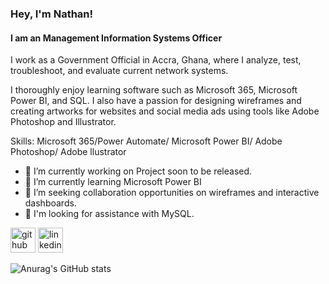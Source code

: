 ### Hey, I'm Nathan!

#### I am an Management Information Systems Officer 

I work as a Government Official in Accra, Ghana, where I analyze, test, troubleshoot, and evaluate current network systems.

I thoroughly enjoy learning software such as Microsoft 365, Microsoft Power BI, and SQL. I also have a passion for designing wireframes and creating artworks for websites and social media ads using tools like Adobe Photoshop and Illustrator. 

Skills: Microsoft 365/Power Automate/ Microsoft Power BI/ Adobe Photoshop/ Adobe llustrator

- 🔭 I’m currently working on Project soon to be released. 
- 🌱 I’m currently learning Microsoft Power BI  
- 👯 I’m seeking collaboration opportunities on wireframes and interactive dashboards.
- 🤔 I'm looking for assistance with MySQL.


[<img src='https://cdn.jsdelivr.net/npm/simple-icons@3.0.1/icons/github.svg' alt='github' height='40'>](https://github.com/NATHANDA39)  [<img src='https://cdn.jsdelivr.net/npm/simple-icons@3.0.1/icons/linkedin.svg' alt='linkedin' height='40'>](https://www.linkedin.com/in/https://www.linkedin.com/in/nathan-lartey//)  

![Anurag's GitHub stats](https://github-readme-stats.vercel.app/api?username=nathanda39&show_icons=true&theme=transparent)

